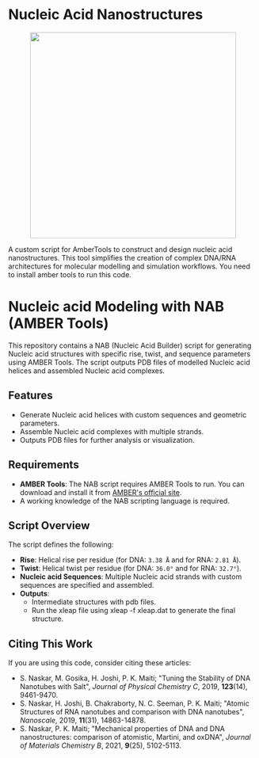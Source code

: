 
# Nucleic Acid Nanostructures
<p align="center">
  <img src="logo.png" width="416" alt=" "/>
</p>


A custom script for AmberTools to construct and design nucleic acid nanostructures. This tool simplifies the creation of complex DNA/RNA architectures for molecular modelling and simulation workflows.
You need to install amber tools to run this code. 

# Nucleic acid Modeling with NAB (AMBER Tools)

This repository contains a NAB (Nucleic Acid Builder) script for generating Nucleic acid structures with specific rise, twist, and sequence parameters using AMBER Tools. The script outputs PDB files of modelled Nucleic acid helices and assembled Nucleic acid complexes.

## Features
- Generate Nucleic acid helices with custom sequences and geometric parameters.
- Assemble Nucleic acid complexes with multiple strands.
- Outputs PDB files for further analysis or visualization.

## Requirements
- **AMBER Tools**: The NAB script requires AMBER Tools to run. You can download and install it from [AMBER's official site](https://ambermd.org/).
- A working knowledge of the NAB scripting language is required.

## Script Overview
The script defines the following:
- **Rise**: Helical rise per residue (for DNA: `3.38 Å` and for RNA: `2.81 Å`).
- **Twist**: Helical twist per residue (for DNA: `36.0°` and for RNA: `32.7°`).
- **Nucleic acid Sequences**: Multiple Nucleic acid strands with custom sequences are specified and assembled.
- **Outputs**:
  -  Intermediate structures with pdb files.
  -  Run the xleap file using xleap -f xleap.dat to generate the final structure.
 

## Citing This Work
If you are using this code, consider citing these articles:
- S. Naskar, M. Gosika, H. Joshi, P. K. Maiti; "Tuning the Stability of DNA Nanotubes with Salt", *Journal of Physical Chemistry C*, 2019, **123**(14), 9461-9470. 
- S. Naskar, H. Joshi, B. Chakraborty, N. C. Seeman, P. K. Maiti; "Atomic Structures of RNA nanotubes and comparison with DNA nanotubes", *Nanoscale*, 2019, **11**(31), 14863-14878. 
- S. Naskar, P. K. Maiti; "Mechanical properties of DNA and DNA nanostructures: comparison of atomistic, Martini, and oxDNA", *Journal of Materials Chemistry B*, 2021, **9**(25), 5102-5113.

